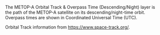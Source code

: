 The METOP-A Orbital Track & Overpass Time (Descending/Night) layer is the path of the METOP-A satellite on its descending/night-time orbit. Overpass times are shown in Coordinated Universal Time (UTC).

Orbital Track information from <https://www.space-track.org/>.
